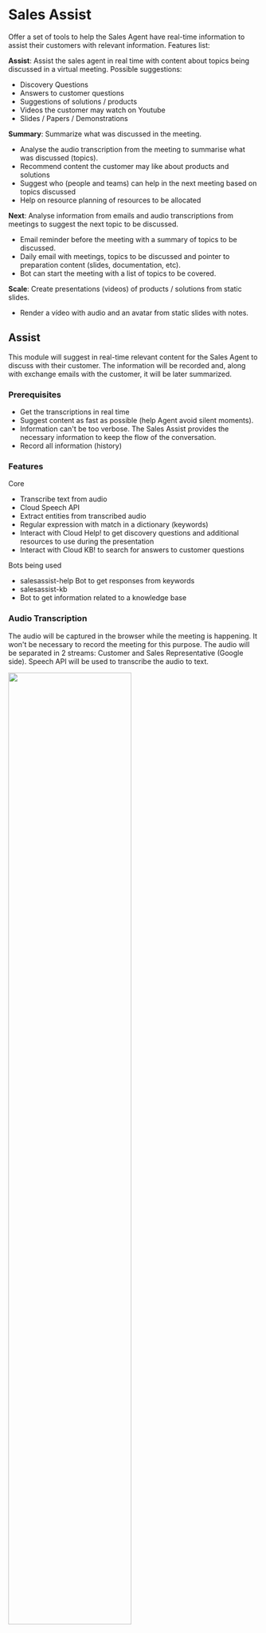 # Sales Assist
Offer a set of tools to help the Sales Agent have real-time information to assist their customers with relevant information. Features list:  

**Assist**: Assist the sales agent in real time with content about topics being discussed in a virtual meeting. Possible suggestions:
- Discovery Questions
- Answers to customer questions
- Suggestions of solutions / products
- Videos the customer may watch on Youtube
- Slides / Papers / Demonstrations  

**Summary**: Summarize what was discussed in the meeting.
- Analyse the audio transcription from the meeting to summarise what was discussed (topics).
- Recommend content the customer may like about products and solutions
- Suggest who (people and teams) can help in the next meeting based on topics discussed
- Help on resource planning of resources to be allocated

**Next**: Analyse information from emails and audio transcriptions from meetings to suggest the next topic to be discussed.
- Email reminder before the meeting with a summary of topics to be discussed.
- Daily email with meetings, topics to be discussed and pointer to preparation content (slides, documentation, etc).
- Bot can start the meeting with a list of topics to be covered.

**Scale**: Create presentations (videos) of products / solutions from static slides.
- Render a vídeo with audio and an avatar from static slides with notes.


## Assist
This module will suggest in real-time relevant content for the Sales Agent to discuss with their customer. The information will be recorded and, along with exchange emails with the customer, it will be later summarized.  

### Prerequisites
- Get the transcriptions in real time
- Suggest content as fast as possible (help Agent avoid silent moments).
- Information can't be too verbose. The Sales Assist provides the necessary information to keep the flow of the conversation.
- Record all information (history)

### Features
Core
- Transcribe text from audio
 - Cloud Speech API
- Extract entities from transcribed audio
 - Regular expression with match in a dictionary (keywords)
- Interact with Cloud Help! to get discovery questions and additional resources to use during the presentation
- Interact with Cloud KB! to search for answers to customer questions

Bots being used
- salesassist-help
Bot to get responses from keywords
- salesassist-kb
 - Bot to get information related to a knowledge base


### Audio Transcription

The audio will be captured in the browser while the meeting is happening. It won't be necessary to record the meeting for this purpose. The audio will be separated in 2 streams: Customer and Sales Representative (Google side). Speech API will be used to transcribe the audio to text.

<img src="https://drive.google.com/uc?export=view&id=1xjw8-umCMNclJL5yeYMVIJZrF383mYDP" width="70%">


### Intent Matching
After the audio is transcribed to text, we will search for words from our dictionary of Cloud Products / Solutions and complete phrases from the customer. If a match is found, it will be sended to Dialogflow agent. The response is presented to the customer, as demonstrated in the following diagram. 

<img src="https://drive.google.com/uc?export=view&id=1k9Lp8924GEQ8cfW_vRL2MzI7-BB3bpHu" width="70%">

Speech API with authentication:
[1] [An architecture for production-ready live audio transcription using Speech-to-Text](https://cloud.google.com/solutions/media-entertainment/architecture-for-production-ready-live-transcription-using-speech-to-text)
[2] [Implementing production-ready live audio transcription using Speech-to-Text (Tutorial)](https://cloud.google.com/solutions/media-entertainment/architecture-for-production-ready-live-transcription-tutorial)